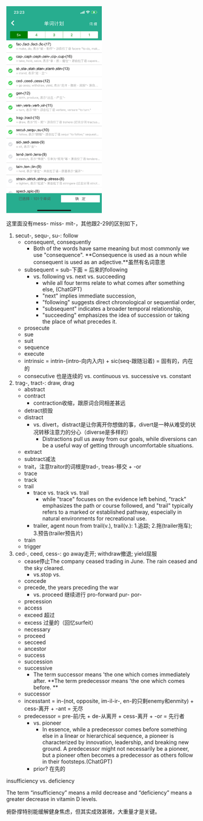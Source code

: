 <img src="/assets/IMG_5179.PNG" alt="新词库词根" width="50%" height="50%">

这里面没有mess- miss- mit-，其他跟2-29的区别如下，

1. secut-, sequ-, su-: follow
    - consequent, consequently
        - Both of the words have same meaning but most commonly we use "consequence". **Consequence is used as a noun while consequent is used as an adjective.**虽然有名词意思
    - subsequent = sub-下面 = 后来的following
        - vs. following vs. next vs. succeeding
            - while all four terms relate to what comes after something else, (ChatGPT)
            - "next" implies immediate succession, 
            - "following" suggests direct chronological or sequential order, 
            - "subsequent" indicates a broader temporal relationship, 
            - "succeeding" emphasizes the idea of succession or taking the place of what precedes it.
    - prosecute
    - sue
    - suit
    - sequence
    - execute
    - intrinsic = intrin-(intro-向内入内) + sic(seq-跟随沿着) = 固有的，内在的
    - consecutive 也是连续的 vs. continuous vs. successive vs. constant
2. trag-, tract-: draw, drag
    - abstract
    - contract
        - contraction收缩，跟原词合同相差甚远
    - detract损毁
    - distract
        - vs. divert，distract是让你离开你想做的事，divert是一种从难受的状况转移注意力的分心（diverse是多样的）
            - Distractions pull us away from our goals, while diversions can be a useful way of getting through uncomfortable situations.
    - extract
    - subtract减法
    - trait，注意traitor的词根是trad-, treas-移交 + -or
    - trace
    - track
    - trail
        - trace vs. track vs. trail
            - while "trace" focuses on the evidence left behind, "track" emphasizes the path or course followed, and "trail" typically refers to a marked or established pathway, especially in natural environments for recreational use.
        - trailer, agent noun from trail(v.), trail(v.): 1.追踪; 2.拖(trailer拖车); 3.预告(trailer预告片)
    - train
    - trigger
3. ced-, ceed, cess-: go away走开; withdraw撤退; yield屈服
    - cease停止The company ceased trading in June. The rain ceased and the sky cleared.
        - vs.stop vs. 
    - concede
    - precede, the years preceding the war
        - vs.  proceed 继续进行 pro-forward pur- por-
    - precession
    - access
    - exceed 超过
    - excess 过量的（回忆surfeit）
    - necessary
    - proceed
    - secceed
    - ancestor
    - success
    - succession
    - successive
        - The term successor means 'the one which comes immediately after. **The term predecessor means 'the one which comes before. **
    - successor
    - incesstant = in-(not, opposite, im-il-ir-, en-的只剩enemy和enmity) + cess-离开 + -ant = 无尽
    - predecessor = pre-前/先 + de-从离开 + cess-离开 + -or = 先行者
        - vs. pioneer
            - In essence, while a predecessor comes before something else in a linear or hierarchical sequence, a pioneer is characterized by innovation, leadership, and breaking new ground. A predecessor might not necessarily be a pioneer, but a pioneer often becomes a predecessor as others follow in their footsteps.(ChatGPT)
        - prior? 在先的

insufficiency vs. deficiency

The term “insufficiency” means a mild decrease and “deficiency” means a greater decrease in vitamin D levels.

俯卧撑特别能缓解健身焦虑，但其实成效甚微，大重量才是关键。